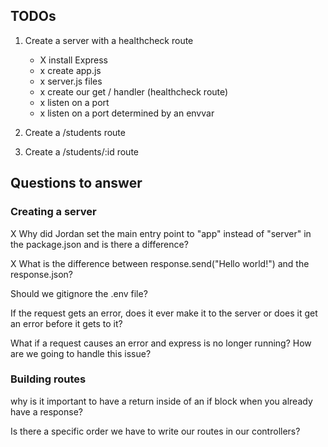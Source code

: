 ## TODOs
1. Create a server with a healthcheck route
    - X install Express
    - x create app.js
    - x server.js files
    - x create our get / handler (healthcheck route)
    - x listen on a port
    - x listen on a port determined by an envvar

2. Create a /students route

3. Create a /students/:id route

## Questions to answer
### Creating a server
X Why did Jordan set the main entry point to "app" instead of "server" in the package.json and is there a difference?

X What is the difference between response.send("Hello world!") and the response.json?

Should we gitignore the .env file?

If the request gets an error, does it ever make it to the server or does it get an error before it gets to it?

What if a request causes an error and express is no longer running? How are we going to handle this issue?

### Building routes
why is it important to have a return inside of an if block when you already have a response?

Is there a specific order we have to write our routes in our controllers?

